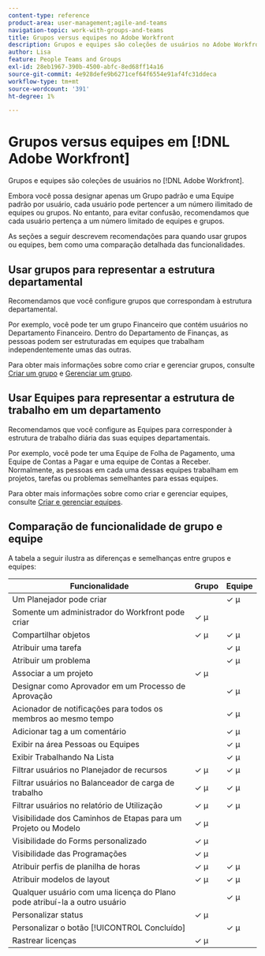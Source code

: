```yaml
---
content-type: reference
product-area: user-management;agile-and-teams
navigation-topic: work-with-groups-and-teams
title: Grupos versus equipes no Adobe Workfront
description: Grupos e equipes são coleções de usuários no Adobe Workfront.
author: Lisa
feature: People Teams and Groups
exl-id: 28eb1967-390b-4500-abfc-8ed68ff14a16
source-git-commit: 4e928defe9b6271cef64f6554e91af4fc31ddeca
workflow-type: tm+mt
source-wordcount: '391'
ht-degree: 1%

---
```


# Grupos versus equipes em [!DNL Adobe Workfront]

<!-- Audited: 12/2023 -->

Grupos e equipes são coleções de usuários no [!DNL Adobe Workfront].

Embora você possa designar apenas um Grupo padrão e uma Equipe padrão por usuário, cada usuário pode pertencer a um número ilimitado de equipes ou grupos. No entanto, para evitar confusão, recomendamos que cada usuário pertença a um número limitado de equipes e grupos.

As seções a seguir descrevem recomendações para quando usar grupos ou equipes, bem como uma comparação detalhada das funcionalidades.

## Usar grupos para representar a estrutura departamental

Recomendamos que você configure grupos que correspondam à estrutura departamental.

Por exemplo, você pode ter um grupo Financeiro que contém usuários no Departamento Financeiro. Dentro do Departamento de Finanças, as pessoas podem ser estruturadas em equipes que trabalham independentemente umas das outras.

Para obter mais informações sobre como criar e gerenciar grupos, consulte [Criar um grupo](../../administration-and-setup/manage-groups/create-and-manage-groups/create-a-group.md) e [Gerenciar um grupo](../../administration-and-setup/manage-groups/create-and-manage-groups/manage-a-group.md).

## Usar Equipes para representar a estrutura de trabalho em um departamento

Recomendamos que você configure as Equipes para corresponder à estrutura de trabalho diária das suas equipes departamentais.

Por exemplo, você pode ter uma Equipe de Folha de Pagamento, uma Equipe de Contas a Pagar e uma equipe de Contas a Receber. Normalmente, as pessoas em cada uma dessas equipes trabalham em projetos, tarefas ou problemas semelhantes para essas equipes.

Para obter mais informações sobre como criar e gerenciar equipes, consulte [Criar e gerenciar equipes](../../people-teams-and-groups/create-and-manage-teams/create-and-mange-teams.md).

## Comparação de funcionalidade de grupo e equipe

A tabela a seguir ilustra as diferenças e semelhanças entre grupos e equipes:

| **Funcionalidade** | **Grupo** | **Equipe** |
|---|---|---|
| Um Planejador pode criar |  | ✓ µ |
| Somente um administrador do Workfront pode criar | ✓ µ |  |
| Compartilhar objetos | ✓ µ | ✓ µ |
| Atribuir uma tarefa |  | ✓ µ |
| Atribuir um problema |  | ✓ µ |
| Associar a um projeto | ✓ µ |  |
| Designar como Aprovador em um Processo de Aprovação |  | ✓ µ |
| Acionador de notificações para todos os membros ao mesmo tempo |  | ✓ µ |
| Adicionar tag a um comentário |  | ✓ µ |
| Exibir na área Pessoas ou Equipes |  | ✓ µ |
| Exibir Trabalhando Na Lista |  | ✓ µ |
| Filtrar usuários no Planejador de recursos | ✓ µ | ✓ µ |
| Filtrar usuários no Balanceador de carga de trabalho | ✓ µ | ✓ µ |
| Filtrar usuários no relatório de Utilização | ✓ µ | ✓ µ |
| Visibilidade dos Caminhos de Etapas para um Projeto ou Modelo | ✓ µ |  |
| Visibilidade do Forms personalizado | ✓ µ |  |
| Visibilidade das Programações | ✓ µ |  |
| Atribuir perfis de planilha de horas | ✓ µ | ✓ µ |
| Atribuir modelos de layout | ✓ µ | ✓ µ |
| Qualquer usuário com uma licença do Plano pode atribuí-la a outro usuário |  | ✓ µ |
| Personalizar status | ✓ µ |  |
| Personalizar o botão [!UICONTROL Concluído] |  | ✓ µ |
| Rastrear licenças | ✓ µ |  |

